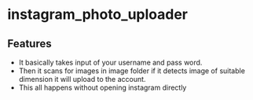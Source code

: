 # instagram_photo_uploader

## Features 
* It basically takes input of your username and pass word.
* Then it scans for images in image folder if it detects image of suitable dimension it will upload to the account.
* This all happens without opening instagram directly

